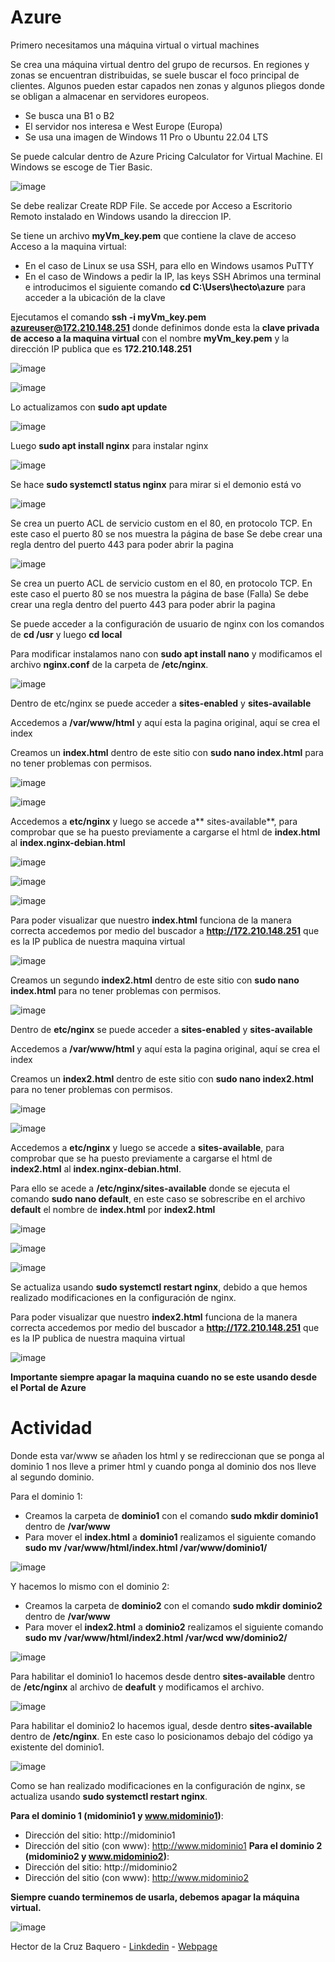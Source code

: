 # Azure

Primero necesitamos una máquina virtual o virtual machines

Se crea una máquina virtual dentro del grupo de recursos. En regiones y zonas se encuentran distribuidas, se suele buscar el foco principal de clientes. Algunos pueden estar capados nen zonas y algunos pliegos donde se obligan a almacenar en servidores europeos.

 - Se busca una B1 o B2
 - El servidor nos interesa e West Europe (Europa)
 - Se usa una imagen de Windows 11 Pro o Ubuntu 22.04 LTS

Se puede calcular dentro de Azure Pricing Calculator for Virtual Machine. El Windows se escoge de Tier Basic.

![image](https://github.com/HectorCRZBQ/azure/assets/148070442/d5fc1a09-58dd-494c-b798-ab21e6c1e440)

Se debe realizar Create RDP File. Se accede por Acceso a Escritorio Remoto instalado en Windows usando la direccion IP.

Se tiene un archivo **myVm_key.pem** que contiene la clave de acceso
Acceso a la maquina virtual:
-	En el caso de Linux se usa SSH, para ello en Windows usamos PuTTY
-	En el caso de Windows a pedir la IP, las keys SSH
Abrimos una terminal e introducimos el siguiente comando **cd C:\Users\hecto\azure** para
acceder a la ubicación de la clave

Ejecutamos el comando **ssh -i myVm_key.pem azureuser@172.210.148.251** donde definimos donde esta la **clave privada de acceso a la maquina virtual** con el nombre **myVm_key.pem** y la dirección IP publica que es **172.210.148.251**

![image](https://github.com/HectorCRZBQ/azure/assets/148070442/a4b4eeae-4cb1-4a46-9288-c95fcd02ce93)

![image](https://github.com/HectorCRZBQ/azure/assets/148070442/2cda2d25-c2f6-4165-be8b-3ea428a43b09)
 
Lo actualizamos con **sudo apt update**

![image](https://github.com/HectorCRZBQ/azure/assets/148070442/d6337c22-e38c-4ceb-84d4-822f60db59a9)
 
Luego **sudo apt install nginx** para instalar nginx

![image](https://github.com/HectorCRZBQ/azure/assets/148070442/ae6e8d9b-4c1a-4c59-acb3-18869fb6d90c)
 
Se hace **sudo systemctl status nginx** para mirar si el demonio está vo

![image](https://github.com/HectorCRZBQ/azure/assets/148070442/e4b75872-3e4c-46cd-860d-0acfe4f9e851)
 
Se crea un puerto ACL de servicio custom en el 80, en protocolo TCP.
En este caso el puerto 80 se nos muestra la página de base
Se debe crear una regla dentro del puerto 443 para poder abrir la pagina

![image](https://github.com/HectorCRZBQ/azure/assets/148070442/4861be2c-f198-4719-880c-481c97e19310)

Se crea un puerto ACL de servicio custom en el 80, en protocolo TCP.
En este caso el puerto 80 se nos muestra la página de base
(Falla) Se debe crear una regla dentro del puerto 443 para poder abrir la pagina
 

Se puede acceder a la configuración de usuario de nginx con los comandos de **cd /usr** y luego **cd local**

Para modificar instalamos nano con **sudo apt install nano** y modificamos el archivo **nginx.conf** de la carpeta de **/etc/nginx**.

![image](https://github.com/HectorCRZBQ/azure/assets/148070442/8b6d47a5-5a14-44e0-be37-5463fe7f1ac7)

Dentro de etc/nginx se puede acceder a **sites-enabled** y **sites-available**

Accedemos a **/var/www/html** y aquí esta la pagina original, aquí se crea el index

Creamos un **index.html** dentro de este sitio con **sudo nano index.html** para no tener problemas con permisos.

![image](https://github.com/HectorCRZBQ/azure/assets/148070442/88b28ad5-e340-44f1-a6b0-596621441c55)

![image](https://github.com/HectorCRZBQ/azure/assets/148070442/96b3a971-e26e-44b3-b267-344f629ac800)
 
Accedemos a **etc/nginx** y luego se accede a** sites-available**, para comprobar que se ha puesto previamente a cargarse el html de **index.html** al **index.nginx-debian.html**
  
![image](https://github.com/HectorCRZBQ/azure/assets/148070442/96585a3b-f54f-4714-9edf-0465d3781b19)

![image](https://github.com/HectorCRZBQ/azure/assets/148070442/ab960aa8-edd7-4bf0-913f-e59697396700)

![image](https://github.com/HectorCRZBQ/azure/assets/148070442/6fb57cb5-5e4d-48f6-95b7-dcb802471f71)
 
Para poder visualizar que nuestro **index.html** funciona de la manera correcta accedemos por medio del buscador a **http://172.210.148.251** que es la IP publica de nuestra maquina virtual

![image](https://github.com/HectorCRZBQ/azure/assets/148070442/056a2706-b65f-4282-8ec4-a08743fd87ba)

Creamos un segundo **index2.html** dentro de este sitio con **sudo nano index.html** para no tener problemas con permisos.

![image](https://github.com/HectorCRZBQ/azure/assets/148070442/6cbdf879-88c8-4bc1-857f-b1c590dc538e)
 
Dentro de **etc/nginx** se puede acceder a **sites-enabled** y **sites-available**

Accedemos a **/var/www/html** y aquí esta la pagina original, aquí se crea el index

Creamos un **index2.html** dentro de este sitio con **sudo nano index2.html** para no tener problemas con permisos.

![image](https://github.com/HectorCRZBQ/azure/assets/148070442/37c70b01-3fc6-47dd-a269-ac7628e29f14)

![image](https://github.com/HectorCRZBQ/azure/assets/148070442/078923b7-065a-466e-898a-55009f37ddb6)
 
Accedemos a **etc/nginx** y luego se accede a **sites-available**, para comprobar que se ha puesto previamente a cargarse el html de **index2.html** al **index.nginx-debian.html**.

Para ello se acede a **/etc/nginx/sites-available** donde se ejecuta el comando **sudo nano default**, en este caso se sobrescribe en el archivo **default** el nombre de **index.html** por **index2.html**
 
![image](https://github.com/HectorCRZBQ/azure/assets/148070442/c633707e-ca7a-4e55-b741-6dd7c197683b)

![image](https://github.com/HectorCRZBQ/azure/assets/148070442/7afad7f9-f88a-4129-85cf-bd3f8ef2ceef)

![image](https://github.com/HectorCRZBQ/azure/assets/148070442/c92b0166-91d2-4617-85cc-3044199747b2)

Se actualiza usando **sudo systemctl restart nginx**, debido a que hemos realizado modificaciones en la configuración de nginx.

Para poder visualizar que nuestro **index2.html** funciona de la manera correcta accedemos por medio del buscador a **http://172.210.148.251** que es la IP publica de nuestra maquina virtual

![image](https://github.com/HectorCRZBQ/azure/assets/148070442/253f0e8e-b6c4-4406-9940-cc585fa0a93e)

**Importante siempre apagar la maquina cuando no se este usando desde el Portal de Azure** 

# Actividad

Donde esta var/www se añaden los html y se redireccionan que se ponga al dominio 1 nos lleve a primer html y cuando ponga al dominio dos nos lleve al segundo dominio.

Para el dominio 1: 
-	Creamos la carpeta de **dominio1** con el comando **sudo mkdir dominio1** dentro de **/var/www**
-	Para mover el **index.html** a **dominio1** realizamos el siguiente comando **sudo mv /var/www/html/index.html /var/www/dominio1/**

![image](https://github.com/HectorCRZBQ/azure/assets/148070442/f0fce505-e7b6-4bf9-8bcc-8f14e16702ec)
 
Y hacemos lo mismo con el dominio 2:
-	Creamos la carpeta de **dominio2** con el comando **sudo mkdir dominio2** dentro de **/var/www**
-	Para mover el **index2.html** a **dominio2** realizamos el siguiente comando **sudo mv /var/www/html/index2.html /var/wcd ww/dominio2/**

![image](https://github.com/HectorCRZBQ/azure/assets/148070442/986706a4-55aa-4666-bdd1-4ed571bcd5fa)

Para habilitar el dominio1 lo hacemos desde dentro **sites-available** dentro de **/etc/nginx** al archivo de **deafult** y modificamos el archivo.

![image](https://github.com/HectorCRZBQ/azure/assets/148070442/e1faff13-2b3d-4c0d-bc17-ddf234333b5e)

Para habilitar el dominio2 lo hacemos igual, desde dentro **sites-available** dentro de **/etc/nginx**.
En este caso lo posicionamos debajo del código ya existente del dominio1.

![image](https://github.com/HectorCRZBQ/azure/assets/148070442/b722fbbf-60e0-44d7-a4d6-d934fdfcaa5b)
 
Como se han realizado modificaciones en la configuración de nginx, se actualiza usando **sudo systemctl restart nginx**.

**Para el dominio 1 (midominio1 y www.midominio1)**:
-	Dirección del sitio: http://midominio1
-	Dirección del sitio (con www): http://www.midominio1
**Para el dominio 2 (midominio2 y www.midominio2)**:
-	Dirección del sitio: http://midominio2
-	Dirección del sitio (con www): http://www.midominio2


**Siempre cuando terminemos de usarla, debemos apagar la máquina virtual.**

![image](https://github.com/HectorCRZBQ/azure/assets/148070442/94495bb6-239c-4efb-b5bb-3f0f2dbfcb7e)

Hector de la Cruz Baquero - [Linkdedin](https://www.linkedin.com/in/h%C3%A9ctor-de-la-cruz-baquero-ba193429b/) - [Webpage](https://hectorcrzbq.github.io/)
